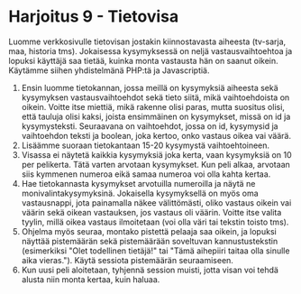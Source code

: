 # Harjoitus 9 - Tietovisa

Luomme verkkosivulle tietovisan jostakin kiinnostavasta aiheesta (tv-sarja, maa, historia tms). Jokaisessa kysymyksessä on neljä vastausvaihtoehtoa ja lopuksi käyttäjä saa tietää, kuinka monta vastausta hän on saanut oikein. Käytämme siihen yhdistelmänä PHP:tä ja Javascriptiä.

1. Ensin luomme tietokannan, jossa meillä on kysymyksiä aiheesta sekä kysymyksen vastausvaihtoehdot sekä tieto siitä, mikä vaihtoehdoista on oikein. Voitte itse miettiä, mikä rakenne olisi paras, mutta suositus olisi, että tauluja olisi kaksi, joista ensimmäinen on kysymykset, missä on id ja kysymysteksti. Seuraavana on vaihtoehdot, jossa on id, kysymysid ja vaihtoehdon teksti ja boolean, joka kertoo, onko vastaus oikea vai väärä.
2. Lisäämme suoraan tietokantaan 15-20 kysymystä vaihtoehtoineen.
3. Visassa ei näytetä kaikkia kysymyksiä joka kerta, vaan kysymyksiä on 10 per pelikerta. Tätä varten arvotaan kysymykset. Kun peli alkaa, arvotaan siis kymmenen numeroa eikä samaa numeroa voi olla kahta kertaa.
4. Hae tietokannasta kysymykset arvotuilla numeroilla ja näytä ne monivalintakysymyksinä. Jokaisella kysymyksellä on myös oma vastausnappi, jota painamalla näkee välittömästi, oliko vastaus oikein vai väärin sekä oikean vastauksen, jos vastaus oli väärin. Voitte itse valita tyylin, millä oikea vastaus ilmoitetaan (voi olla väri tai tekstin toisto tms).
5. Ohjelma myös seuraa, montako pistettä pelaaja saa oikein, ja lopuksi näyttää pistemäärän sekä pistemäärään soveltuvan kannustustekstin (esimerkiksi "Olet todellinen tietäjä!" tai "Tämä aihepiiri taitaa olla sinulle aika vieras."). Käytä sessiota pistemäärän seuraamiseen.
6. Kun uusi peli aloitetaan, tyhjennä session muisti, jotta visan voi tehdä alusta niin monta kertaa, kuin haluaa.